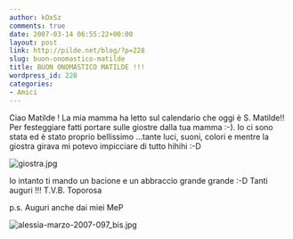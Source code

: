 ```yaml
---
author: kOxSz
comments: true
date: 2007-03-14 06:55:22+00:00
layout: post
link: http://pilde.net/blog/?p=228
slug: buon-onomastico-matilde
title: BUON ONOMASTICO MATILDE !!!
wordpress_id: 228
categories:
- Amici
---
```


Ciao Matilde ! La mia mamma ha letto sul calendario che oggi è S. Matilde!! Per festeggiare fatti portare sulle giostre dalla tua mamma :-). Io ci sono stata ed è stato proprio bellissimo ...tante luci, suoni, colori e mentre la giostra girava mi potevo impicciare di tutto hihihi :-D

![giostra.jpg](http://pilde.net/blog/wp-content/uploads/2007/03/giostra.jpg)

Io intanto ti mando un bacione e un abbraccio grande grande :-D Tanti auguri !!! T.V.B. Toporosa

p.s. Auguri anche dai miei MeP

![alessia-marzo-2007-097_bis.jpg](http://pilde.net/blog/wp-content/uploads/2007/03/alessia-marzo-2007-097_bis.jpg)
